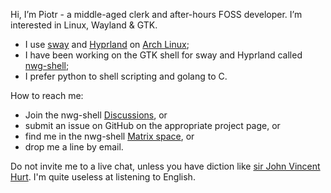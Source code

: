 Hi, I’m Piotr - a middle-aged clerk and after-hours FOSS developer. I’m interested in Linux, Wayland & GTK.

- I use [sway](https://github.com/swaywm/sway) and [Hyprland](https://github.com/hyprwm/Hyprland) on [Arch Linux](https://archlinux.org);
- I have been working on the GTK shell for sway and Hyprland called [nwg-shell](https://github.com/nwg-piotr/nwg-shell);
- I prefer python to shell scripting and golang to C.

How to reach me:

- Join the nwg-shell [Discussions](https://github.com/nwg-piotr/nwg-shell/discussions), or
- submit an issue on GitHub on the appropriate project page, or
- find me in the nwg-shell [Matrix space](https://matrix.to/#/@nwg-piotr:matrix.org), or
- drop me a line by email.

Do not invite me to a live chat, unless you have diction like [sir John Vincent Hurt](https://en.wikipedia.org/wiki/John_Hurt). I'm quite useless at listening to English.

<!---
nwg-piotr/nwg-piotr is a ✨ special ✨ repository because its `README.md` (this file) appears on your GitHub profile.
You can click the Preview link to take a look at your changes.
--->
